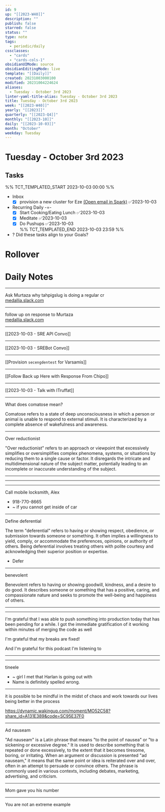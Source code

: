 ```yaml
---
id: 9
up: "[[2023-W40]]"
description: ""
publish: false
starred: false
status: ""
type: note
tags:
  - periodic/daily
cssclasses:
  - "cards"
  - "cards-cols-1"
obsidianUIMode: source
obsidianEditingMode: live
template: "[[Daily]]"
created: 20231003000100
modified: 20231004224624
aliases:
  - Tuesday - October 3rd 2023
linter-yaml-title-alias: Tuesday - October 3rd 2023
title: Tuesday - October 3rd 2023
week: "[[2023-W40]]"
yearly: "[[2023]]"
quarterly: "[[2023-Q4]]"
monthly: "[[2023-10]]"
daily: "[[2023-10-03]]"
month: "October"
weekday: Tuesday
---
```


# Tuesday - October 3rd 2023

## Tasks

%% TCT_TEMPLATED_START 2023-10-03 00:00 %%
* Inbox
    - [x] provision a new cluster for Eze [(Open email in Spark)](readdlespark://bl=QTplcmF1bmVyQG1lZGFsbGlhLmNvbTtJRDo2NzkxNDQ0Ny4xMjk4OC4xNjk2MzM3%0D%0AMDM4Njk1QGFwcC1qaXJhLXZ4O2dJRDoxNzc4NzM4MzA3NTg2MTI4OTQ1OzIwNjg5%0D%0AMjQzNQ%3D%3D) ✅2023-10-03
* Recurring Daily -=-
    - [x] Start Cooking/Eating Lunch ✅2023-10-03
    - [x] Meditate ✅2023-10-03
    - [x] Do Pushups ✅2023-10-03  
%% TCT_TEMPLATED_END 2023-10-03 23:59 %%
* ? Did these tasks align to your Goals?

# Rollover

# Daily Notes



---

Ask Murtaza why tahpigslug is doing a regular cr  
[medallia.slack.com](https://medallia.slack.com/archives/C8WF163AP/p1696338974905809?thread_ts=1696337630.175969&channel=C8WF163AP&message_ts=1696338974.905809)

---

follow up on response to Murtaza  
[medallia.slack.com](https://medallia.slack.com/archives/D024LL4PSKT/p1696340745415199)


---

[[2023-10-03 - SRE API Convo]]

---

[[2023-10-03 - SREBot Convo]]

---

[[Provision `secengdentest` for Varsamis]]

---

[[Follow Back up Here with Response From Chipo]]

---

[[2023-10-03 - Talk with ITruffat]]

---


What does comatose mean?

Comatose refers to a state of deep unconsciousness in which a person or animal is unable to respond to external stimuli. It is characterized by a complete absence of wakefulness and awareness.


---

Over reductionist

"Over reductionist" refers to an approach or viewpoint that excessively simplifies or oversimplifies complex phenomena, systems, or situations by reducing them to a single cause or factor. It disregards the intricate and multidimensional nature of the subject matter, potentially leading to an incomplete or inaccurate understanding of the subject.


---

---





---

Call mobile locksmith, Alex
* 918-770-8665
* ~ if you cannot get inside of car

---

Define deferential

The term "deferential" refers to having or showing respect, obedience, or submission towards someone or something. It often implies a willingness to yield, comply, or accommodate the preferences, opinions, or authority of others. Being deferential involves treating others with polite courtesy and acknowledging their superior position or expertise.
* Defer



---

benevolent

Benevolent refers to having or showing goodwill, kindness, and a desire to do good. It describes someone or something that has a positive, caring, and compassionate nature and seeks to promote the well-being and happiness of others.

---

---


I'm grateful that I was able to push something into production today that has been pending for a while. I got the immediate gratification of it working within minutes of merging the code as well


I'm grateful that my breaks are fixed!

And I'm grateful for this podcast I'm listening to

---

---

tineele
* ~ girl I met that Harlan is going out with
* Name is definitely spelled wrong.


---

it is possible to be mindful in the midst of chaos and work towards our lives being better in the process  

https://dynamic.wakingup.com/moment/MO52C58?share_id=A131E389&code=SC95E37F0



---

Ad nauseam

"Ad nauseam" is a Latin phrase that means "to the point of nausea" or "to a sickening or excessive degree." It is used to describe something that is repeated or done excessively, to the extent that it becomes tiresome, boring, or irritating. When an argument or discussion is presented "ad nauseam," it means that the same point or idea is reiterated over and over, often in an attempt to persuade or convince others. The phrase is commonly used in various contexts, including debates, marketing, advertising, and criticism.



---

Mom gave you his number



---

You are not an extreme example
